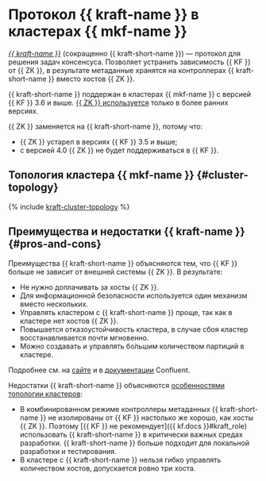 # Протокол {{ kraft-name }} в кластерах {{ mkf-name }}

_[{{ kraft-name }}](https://docs.confluent.io/platform/current/kafka-metadata/kraft.html)_ (сокращенно {{ kraft-short-name }}) — протокол для решения задач консенсуса. Позволяет устранить зависимость {{ KF }} от {{ ZK }}, в результате метаданные хранятся на контроллерах {{ kraft-short-name }} вместо хостов {{ ZK }}.

{{ kraft-short-name }} поддержан в кластерах {{ mkf-name }} с версией {{ KF }} 3.6 и выше. [{{ ZK }} используется](index.md#zookeeper) только в более ранних версиях.

{{ ZK }} заменяется на {{ kraft-short-name }}, потому что:

* {{ ZK }} устарел в версиях {{ KF }} 3.5 и выше;
* с версией 4.0 {{ ZK }} не будет поддерживаться в {{ KF }}.

## Топология кластера {{ mkf-name }} {#cluster-topology}

{% include [kraft-cluster-topology](../../_includes/mdb/mkf/kraft-cluster-topology.md) %}

## Преимущества и недостатки {{ kraft-name }} {#pros-and-cons}

Преимущества {{ kraft-short-name }} объясняются тем, что {{ KF }} больше не зависит от внешней системы {{ ZK }}. В результате:

* Не нужно доплачивать за хосты {{ ZK }}.
* Для информационной безопасности используется один механизм вместо нескольких.
* Управлять кластером с {{ kraft-short-name }} проще, так как в кластере нет хостов {{ ZK }}.
* Повышается отказоустойчивость кластера, в случае сбоя кластер восстанавливается почти мгновенно.
* Можно создавать и управлять бо́льшим количеством партиций в кластере.

Подробнее см. на [сайте](https://developer.confluent.io/learn/kraft/#benefits-of-kafkas-new-quorum-controller) и в [документации](https://docs.confluent.io/platform/current/kafka-metadata/kraft.html) Confluent.

Недостатки {{ kraft-short-name }} объясняются [особенностями топологии кластеров](#cluster-topology):

* В комбинированном режиме контроллеры метаданных {{ kraft-short-name }} не изолированы от {{ KF }} настолько же хорошо, как хосты {{ ZK }}. Поэтому [{{ KF }} не рекомендует]({{ kf.docs }}#kraft_role) использовать {{ kraft-short-name }} в критически важных средах разработки. {{ kraft-short-name }} больше подходит для локальной разработки и тестирования.
* В кластере с {{ kraft-short-name }} нельзя гибко управлять количеством хостов, допускается ровно три хоста.

